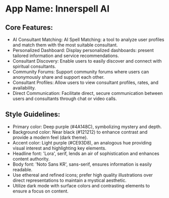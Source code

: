 # **App Name**: Innerspell AI

## Core Features:

- AI Consultant Matching: AI Spell Matching:  a tool to analyze user profiles and match them with the most suitable consultant.
- Personalized Dashboard: Display personalized dashboards: present tailored information and service recommendations.
- Consultant Discovery: Enable users to easily discover and connect with spiritual consultants.
- Community Forums: Support community forums where users can anonymously share and support each other.
- Consultant Profiles: Allow users to view consultant profiles, rates, and availability.
- Direct Communication: Facilitate direct, secure communication between users and consultants through chat or video calls.

## Style Guidelines:

- Primary color: Deep purple (#4A148C), symbolizing mystery and depth.
- Background color: Near black (#121212) to enhance contrast and provide a modern feel (dark theme).
- Accent color: Light purple (#CE93D8), an analogous hue providing visual interest and highlighting key elements.
- Headline font: 'Lora', serif, lends an air of sophistication and enhances content authority.
- Body font: 'Noto Sans KR', sans-serif, ensures information is easily readable.
- Use ethereal and refined icons; prefer high quality illustrations over direct representations to maintain a mystical aesthetic.
- Utilize dark mode with surface colors and contrasting elements to ensure a focus on content.